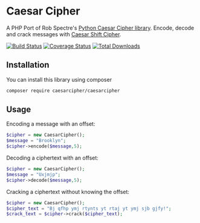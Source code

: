 Caesar Cipher
=============
A PHP Port of Rob Spectre's [Python Caesar Cipher library](https://github.com/RobSpectre/Caesar-Cipher). Encode, decode and crack messages with [Caesar Shift Cipher](http://www.wikiwand.com/en/Caesar_cipher).

[![Build Status](https://travis-ci.org/rickyrobinett/CaesarCipher.svg?branch=master)](https://travis-ci.org/rickyrobinett/CaesarCipher)
[![Coverage Status](https://img.shields.io/coveralls/rickyrobinett/CaesarCipher.svg)](https://coveralls.io/r/rickyrobinett/CaesarCipher?branch=master)
[![Total Downloads](http://img.shields.io/packagist/dt/caesarcipher/caesarcipher.svg)](https://packagist.org/packages/caesarcipher/caesarcipher)

## Installation
You can install this library using composer
```bash
composer require caesarcipher/caesarcipher
```

## Usage
Encoding a message with an offset:
```php
$cipher = new CaesarCipher();
$message = "Brooklyn";
$cipher->encode($message,5);
```

Decoding a ciphertext with an offset:
```php
$cipher = new CaesarCipher();
$message = "Uxjmjp";
$cipher->decode($message,5);
```

Cracking a ciphertext without knowing the offset:
```php
$cipher = new CaesarCipher();
$cipher_text = "Bj qfhp ymj rtynts yt rtaj yt ymj sjb gjfy!";
$crack_text = $cipher->crack($cipher_text);
```
